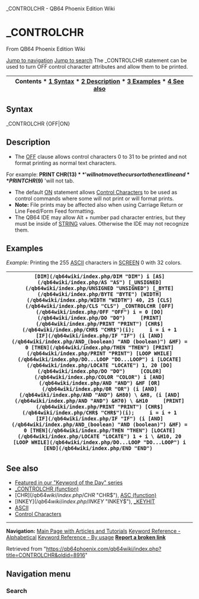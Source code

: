 


\_CONTROLCHR - QB64 Phoenix Edition Wiki








# \_CONTROLCHR



From QB64 Phoenix Edition Wiki



[Jump to navigation](#mw-head)
[Jump to search](#searchInput)
The \_CONTROLCHR statement can be used to turn OFF control character attributes and allow them to be printed.


  






| Contents * [1 Syntax](#Syntax) * [2 Description](#Description) * [3 Examples](#Examples) * [4 See also](#See_also) |
| --- |


## Syntax


\_CONTROLCHR {OFF|ON}
  




## Description


* The [OFF](/qb64wiki/index.php/OFF "OFF") clause allows control characters 0 to 31 to be printed and not format printing as normal text characters.


For example: **PRINT CHR$(13)** 'will not move the cursor to the next line and **PRINT CHR$(9)** 'will not tab.
* The default [ON](/qb64wiki/index.php/ON "ON") statement allows [Control Characters](/qb64wiki/index.php/ASCII#Control_Characters "ASCII") to be used as control commands where some will not print or will format prints.
* **Note:** File prints may be affected also when using Carriage Return or Line Feed/Form Feed formatting.
* The QB64 IDE may allow Alt + number pad character entries, but they must be inside of [STRING](/qb64wiki/index.php/STRING "STRING") values. Otherwise the IDE may not recognize them.


  




## Examples


*Example:* Printing the 255 [ASCII](/qb64wiki/index.php/ASCII "ASCII") characters in [SCREEN](/qb64wiki/index.php/SCREEN "SCREEN") 0 with 32 colors.





| ``` [DIM](/qb64wiki/index.php/DIM "DIM") i [AS](/qb64wiki/index.php/AS "AS") [_UNSIGNED](/qb64wiki/index.php/UNSIGNED "UNSIGNED") [_BYTE](/qb64wiki/index.php/BYTE "BYTE") [WIDTH](/qb64wiki/index.php/WIDTH "WIDTH") 40, 25 [CLS](/qb64wiki/index.php/CLS "CLS") _CONTROLCHR [OFF](/qb64wiki/index.php/OFF "OFF") i = 0 [DO](/qb64wiki/index.php/DO "DO")     [PRINT](/qb64wiki/index.php/PRINT "PRINT") [CHR$](/qb64wiki/index.php/CHR$ "CHR$")(i);     i = i + 1     [IF](/qb64wiki/index.php/IF "IF") (i [AND](/qb64wiki/index.php/AND_(boolean) "AND (boolean)") &HF) = 0 [THEN](/qb64wiki/index.php/THEN "THEN") [PRINT](/qb64wiki/index.php/PRINT "PRINT") [LOOP WHILE](/qb64wiki/index.php/DO...LOOP "DO...LOOP") i [LOCATE](/qb64wiki/index.php/LOCATE "LOCATE") 1, 20 [DO](/qb64wiki/index.php/DO "DO")     [COLOR](/qb64wiki/index.php/COLOR "COLOR") i [AND](/qb64wiki/index.php/AND "AND") &HF [OR](/qb64wiki/index.php/OR "OR") (i [AND](/qb64wiki/index.php/AND "AND") &H80) \ &H8, (i [AND](/qb64wiki/index.php/AND "AND") &H70) \ &H10     [PRINT](/qb64wiki/index.php/PRINT "PRINT") [CHR$](/qb64wiki/index.php/CHR$ "CHR$")(i);     i = i + 1     [IF](/qb64wiki/index.php/IF "IF") (i [AND](/qb64wiki/index.php/AND_(boolean) "AND (boolean)") &HF) = 0 [THEN](/qb64wiki/index.php/THEN "THEN") [LOCATE](/qb64wiki/index.php/LOCATE "LOCATE") 1 + i \ &H10, 20 [LOOP WHILE](/qb64wiki/index.php/DO...LOOP "DO...LOOP") i [END](/qb64wiki/index.php/END "END")  ``` |
| --- |


  




## See also


* [Featured in our "Keyword of the Day" series](https://qb64phoenix.com/forum/showthread.php?tid=1260)
* [\_CONTROLCHR (function)](/qb64wiki/index.php/CONTROLCHR_(function) "CONTROLCHR (function)")
* [CHR$](/qb64wiki/index.php/CHR$ "CHR$"), [ASC (function)](/qb64wiki/index.php/ASC_(function) "ASC (function)")
* [INKEY$](/qb64wiki/index.php/INKEY$ "INKEY$"), [\_KEYHIT](/qb64wiki/index.php/KEYHIT "KEYHIT")
* [ASCII](/qb64wiki/index.php/ASCII "ASCII")
* [Control Characters](/qb64wiki/index.php/ASCII#Control_Characters "ASCII")


  






---


**Navigation:**
[Main Page with Articles and Tutorials](/qb64wiki/index.php/Main_Page "Main Page")
[Keyword Reference - Alphabetical](/qb64wiki/index.php/Keyword_Reference_-_Alphabetical "Keyword Reference - Alphabetical")
[Keyword Reference - By usage](/qb64wiki/index.php/Keyword_Reference_-_By_usage "Keyword Reference - By usage")
**[Report a broken link](https://qb64phoenix.com/forum/showthread.php?tid=2800)**  





Retrieved from "<https://qb64phoenix.com/qb64wiki/index.php?title=CONTROLCHR&oldid=8916>"




## Navigation menu








### Search





















